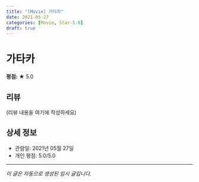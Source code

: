 ```yaml
---
title: "[Movie] 가타카"
date: 2021-05-27
categories: [Movie, Star-5.0]
draft: true
---
```


# 가타카

**평점:** ★ 5.0

## 리뷰

(리뷰 내용을 여기에 작성하세요)

## 상세 정보

- 관람일: 2021년 05월 27일
- 개인 평점: 5.0/5.0

---

*이 글은 자동으로 생성된 임시 글입니다.*
